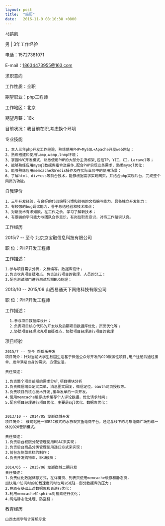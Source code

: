 ```yaml
---
layout: post
title:  "简历"
date:   2016-11-9 08:10:38 +0800
---
```

马鹏凯

男 | 3年工作经验

电话：15727381071 

E-mail：18634473955@163.com

求职意向

工作性质：全职

期望职业：php工程师

工作地区：北京

期望月薪：16k

目前状况：我目前在职,考虑换个环境


专业技能

	1、本人三年php开发工作经验，熟练使用PHP+MySQL+Apache开发web网站；
	2、熟练搭建和使用lamp,wamp,lnmp环境；
	3、掌握MVC开发模式，熟悉使用PHP的大部分主流框架,包括TP，YII，CI，Laravel等；
	4、能够熟练应用mysql数据库指令及操作,配合PHP实现业务需求，熟悉mysql优化；
	5、能够熟练应用memcache和redis操作及在实际业务中的使用场景；
	6、了解html、div+css等前台技术，能够根据需求实现网页，并结合php实现后台，完成整个网页的功能。


自我评价

	1、三年开发经验，有良好的代码编程习惯和较强的文档编写能力，具备独立开发能力；
	2、有较强的bug调试能力，善于总结经验和技术难点；
	3、对新技术有求知欲，在工作之余，学习了解新技术；
	4、有很强的学习能力与团队合作意识，有岗位职责意识，对待工作踏实认真。 


工作经历

2015/7 -- 至今   北京京宝融信息科技有限公司

职    位：PHP开发工程师

工作描述：

	1.参与项目需求分析，文档编写，数据库设计；
	2.负责攻克项目疑难点，负责进行项目的管理，人员的分工；
	3.配合测试部门进行测试后期BUG处理；

2013/10 -- 2015/06  山西易通天下网络科技有限公司

职    位：PHP开发工程师

工作描述：

	  1.参与项目数据库设计；
	  2.负责项目核心代码的开发以及后期项目数据库优化，页面优化等；
	  3.协助项目经理攻克项目疑难点，协助项目经理进行项目的管理

项目经验 

	2015/7 -- 至今 帮帮乐开发
	项目简介：针对当前大学生校园生活基于微信公众号开发的O2O服务性项目,用户注册后通过接单、发单满足自身的需求，方便生活。

	责任描述：

	1.负责整个项目前期的需求分析,项目模块分析
	2.负责微信端自定义菜单，消息图文回复，微信定位，oauth网页授权等。
	3.负责项目的核心技术开发,接单发单的一次开发。
	4.使用memcache缓存技术缓存个人评论数据，优化请求时间；
	5.配合项目经理进行项目优化，主要是sql优化，数据库优化；
	

	2013/10 -- 2014/05 龙巅商城开发
	项目简介： 该网站是一家B2C模式的水族观赏鱼电商平台，通过与线下的龙巅电商广场形成一体的O2O营销模式。

	责任描述：
	1.负责后台权限分配管理使用RBAC来实现；
	2.负责后台商品分类管理使用递归方式来实现；
	3.前台左侧菜单栏的制作；                         
	4.负责开发购物车，SKU模块；

	2014/05 -- 2015/06 龙巅商城二期开发
	责任描述：                                                           
	1.负责优化数据储存方式，在详情页、列表页使用memcache缓存和静态页，
	加快用户访问时的加载速度同时也可以减轻一部分数据库的压力；              
	2.在原有基础上对数据库和表进行优化；                                 
	3.利用memcache和sphinx对搜索进行优化；
	4.网站静态化处理、防盗链；    

教育经历

	山西太原学院计算机专业 
